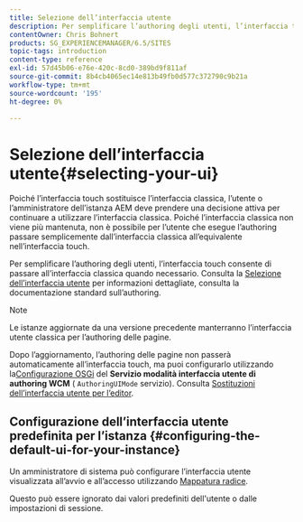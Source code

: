 ```yaml
---
title: Selezione dell’interfaccia utente
description: Per semplificare l’authoring degli utenti, l’interfaccia touch consente di passare all’interfaccia classica quando necessario.
contentOwner: Chris Bohnert
products: SG_EXPERIENCEMANAGER/6.5/SITES
topic-tags: introduction
content-type: reference
exl-id: 57d45b06-e76e-420c-8cd0-389bd9f811af
source-git-commit: 8b4cb4065ec14e813b49fb0d577c372790c9b21a
workflow-type: tm+mt
source-wordcount: '195'
ht-degree: 0%

---
```


# Selezione dell’interfaccia utente{#selecting-your-ui}

Poiché l’interfaccia touch sostituisce l’interfaccia classica, l’utente o l’amministratore dell’istanza AEM deve prendere una decisione attiva per continuare a utilizzare l’interfaccia classica. Poiché l’interfaccia classica non viene più mantenuta, non è possibile per l’utente che esegue l’authoring passare semplicemente dall’interfaccia classica all’equivalente nell’interfaccia touch.

Per semplificare l’authoring degli utenti, l’interfaccia touch consente di passare all’interfaccia classica quando necessario. Consulta la [Selezione dell’interfaccia utente](/help/sites-authoring/select-ui.md) per informazioni dettagliate, consulta la documentazione standard sull’authoring.

>[!NOTE]
>
>Le istanze aggiornate da una versione precedente manterranno l’interfaccia utente classica per l’authoring delle pagine.
>
>Dopo l’aggiornamento, l’authoring delle pagine non passerà automaticamente all’interfaccia touch, ma puoi configurarlo utilizzando la[Configurazione OSGi](/help/sites-deploying/configuring-osgi.md) del **Servizio modalità interfaccia utente di authoring WCM** ( `AuthoringUIMode` servizio). Consulta [Sostituzioni dell’interfaccia utente per l’editor](#uioverridesfortheeditor).

## Configurazione dell’interfaccia utente predefinita per l’istanza {#configuring-the-default-ui-for-your-instance}

Un amministratore di sistema può configurare l’interfaccia utente visualizzata all’avvio e all’accesso utilizzando [Mappatura radice](/help/sites-deploying/osgi-configuration-settings.md#daycqrootmapping).

Questo può essere ignorato dai valori predefiniti dell&#39;utente o dalle impostazioni di sessione.

